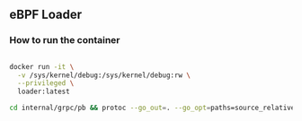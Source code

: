 ## eBPF Loader 

### How to run the container

```bash

docker run -it \
  -v /sys/kernel/debug:/sys/kernel/debug:rw \
  --privileged \
  loader:latest

cd internal/grpc/pb && protoc --go_out=. --go_opt=paths=source_relative --go-grpc_out=. --go-grpc_opt=paths=source_relative ebpf_event.proto
```
